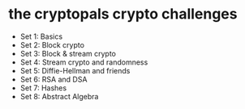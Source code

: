 # the cryptopals crypto challenges

-   Set 1: Basics
-   Set 2: Block crypto
-   Set 3: Block & stream crypto
-   Set 4: Stream crypto and randomness
-   Set 5: Diffie-Hellman and friends
-   Set 6: RSA and DSA
-   Set 7: Hashes
-   Set 8: Abstract Algebra


